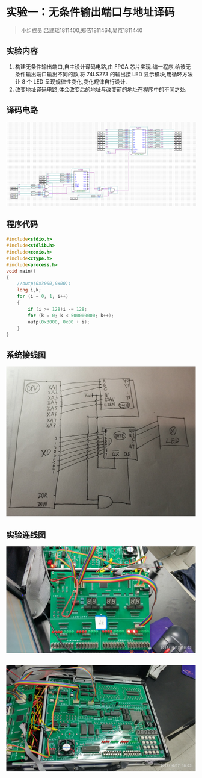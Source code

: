 # 实验一：无条件输出端口与地址译码

> 小组成员:吕建瑶1811400,郑佶1811464,吴京1811440

## 实验内容

1. 构建无条件输出端口,自主设计译码电路,由 FPGA 芯片实现.编一程序,给该无条件输出端口输出不同的数,将 74LS273 的输出接 LED 显示模块,用循环方法让 8 个 LED 呈现规律性变化,变化规律自行设计.
2. 改变地址译码电路,体会改变后的地址与改变前的地址在程序中的不同之处.

## 译码电路

![](img/lab1_decode.png)

## 程序代码

```c
#include<stdio.h>
#include<stdlib.h>
#include<conio.h>
#include<ctype.h>
#include<process.h>
void main()
{
	//outp(0x3000,0x00);
	long i,k;
	for (i = 0; 1; i++)
	{
		if (i >= 128)i -= 128;
		for (k = 0; k < 500000000; k++);
		outp(0x3000, 0x00 + i);
	}
}
```

## 系统接线图

![](img/lab1_diagram.jpg)

## 实验连线图

![](img/lab1_result_1.jpg)

```

```

![](img/lab1_result_2.jpg)
